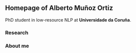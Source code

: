## Homepage of Alberto Muñoz Ortiz

PhD student in low-resource NLP at **Universidade da Coruña**.

### Research

### About me
